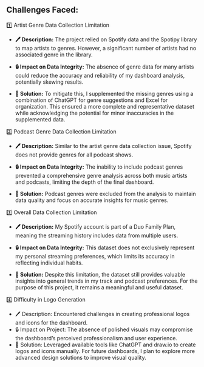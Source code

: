 ## Challenges Faced:  

:one: Artist Genre Data Collection Limitation  

- **🖊️ Description:** The project relied on Spotify data and the Spotipy library to map artists to genres. However, a significant number of artists had no associated genre in the library.  
  
- **🔒 Impact on Data Integrity:** The absence of genre data for many artists could reduce the accuracy and reliability of my dashboard analysis, potentially skewing results.  
  
- **🚀 Solution:** To mitigate this, I supplemented the missing genres using a combination of ChatGPT for genre suggestions and Excel for organization. This ensured a more complete and representative dataset while acknowledging the potential for minor inaccuracies in the supplemented data.  

:two: Podcast Genre Data Collection Limitation  

- **🖊️ Description:** Similar to the artist genre data collection issue, Spotify does not provide genres for all podcast shows. 
    
- **🔒 Impact on Data Integrity:**  The inability to include podcast genres prevented a comprehensive genre analysis across both music artists and podcasts, limiting the depth of the final dashboard.

- **🚀 Solution:** Podcast genres were excluded from the analysis to maintain data quality and focus on accurate insights for music genres.

:three: Overall Data Collection Limitation

- **🖊️ Description:** My Spotify account is part of a Duo Family Plan, meaning the streaming history includes data from multiple users.

- **🔒 Impact on Data Integrity:**  This dataset does not exclusively represent my personal streaming preferences, which limits its accuracy in reflecting individual habits.

- **🚀 Solution:** Despite this limitation, the dataset still provides valuable insights into general trends in my track and podcast preferences. For the purpose of this project, it remains a meaningful and useful dataset.

:four: Difficulty in Logo Generation
- 🖊️ Description: Encountered challenges in creating professional logos and icons for the dashboard.
- 🔒 Impact on Project: The absence of polished visuals may compromise the dashboard’s perceived professionalism and user experience.
- 🚀 Solution: Leveraged available tools like ChatGPT and draw.io to create logos and icons manually. For future dashboards, I plan to explore more advanced design solutions to improve visual quality.


